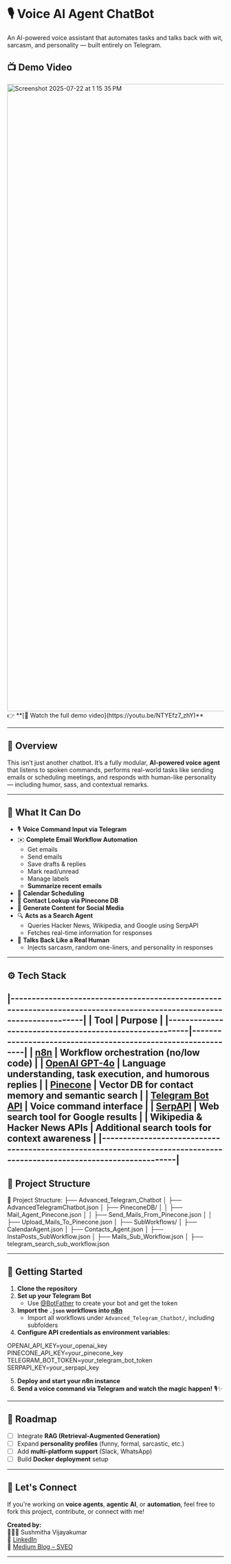 # 🎙️ Voice AI Agent ChatBot

An AI-powered voice assistant that automates tasks and talks back with wit, sarcasm, and personality — built entirely on Telegram.

## 📺 Demo Video
<img width="2730" height="1460" alt="Screenshot 2025-07-22 at 1 15 35 PM" src="https://github.com/user-attachments/assets/30ecd9a5-2e60-478d-b101-4a422af4aceb"/> 
👉 **[🎥 Watch the full demo video](https://youtu.be/NTYEfz7_zhY)**

---

## 🤖 Overview

This isn’t just another chatbot. It’s a fully modular, **AI-powered voice agent** that listens to spoken commands, performs real-world tasks like sending emails or scheduling meetings, and responds with human-like personality — including humor, sass, and contextual remarks.

---

## 🎯 What It Can Do

- 🎙️ **Voice Command Input via Telegram**
- ✉️ **Complete Email Workflow Automation**  
  - Get emails  
  - Send emails  
  - Save drafts & replies  
  - Mark read/unread  
  - Manage labels  
  - **Summarize recent emails**  
- 📅 **Calendar Scheduling**
- 📇 **Contact Lookup via Pinecone DB**
- 📝 **Generate Content for Social Media**
- 🔍 **Acts as a Search Agent**  
  - Queries Hacker News, Wikipedia, and Google using SerpAPI  
  - Fetches real-time information for responses
- 💬 **Talks Back Like a Real Human**  
  - Injects sarcasm, random one-liners, and personality in responses

---

## ⚙️ Tech Stack
|-----------------------------------------------------------------------------------------------------------------------|
| Tool                                                   | Purpose                                                      |
|--------------------------------------------------------|--------------------------------------------------------------|
| [n8n](https://n8n.io/)                                 | Workflow orchestration (no/low code)                         |
| [OpenAI GPT-4o](https://platform.openai.com)           | Language understanding, task execution, and humorous replies |
| [Pinecone](https://www.pinecone.io/)                   | Vector DB for contact memory and semantic search             |
| [Telegram Bot API](https://core.telegram.org/bots/api) | Voice command interface                                      |
| [SerpAPI](https://serpapi.com)                         | Web search tool for Google results                           |
| Wikipedia & Hacker News APIs                           | Additional search tools for context awareness                |
|-----------------------------------------------------------------------------------------------------------------------|
---

## 📂 Project Structure


📁 Project Structure:
├── Advanced_Telegram_Chatbot
│   ├── AdvancedTelegramChatbot.json
│   ├── PineconeDB/
│   │   ├── Mail_Agent_Pinecone.json
│   │   ├── Send_Mails_From_Pinecone.json
│   │   ├── Upload_Mails_To_Pinecone.json
│   ├── SubWorkflows/
│       ├── CalendarAgent.json
│       ├── Contacts_Agent.json
│       ├── InstaPosts_SubWorkflow.json
│       ├── Mails_Sub_Workflow.json
│       ├── telegram_search_sub_workflow.json

---

## 🚀 Getting Started

1. **Clone the repository**
2. **Set up your Telegram Bot**  
   - Use [@BotFather](https://t.me/BotFather) to create your bot and get the token
3. **Import the `.json` workflows into [n8n](https://n8n.io)**  
   - Import all workflows under `Advanced_Telegram_Chatbot/`, including subfolders
4. **Configure API credentials as environment variables:**

OPENAI_API_KEY=your_openai_key
PINECONE_API_KEY=your_pinecone_key
TELEGRAM_BOT_TOKEN=your_telegram_bot_token
SERPAPI_KEY=your_serpapi_key


5. **Deploy and start your n8n instance**
6. **Send a voice command via Telegram and watch the magic happen!** 🎙️✨

---

## 📌 Roadmap

- [ ] Integrate **RAG (Retrieval-Augmented Generation)**  
- [ ] Expand **personality profiles** (funny, formal, sarcastic, etc.)  
- [ ] Add **multi-platform support** (Slack, WhatsApp)  
- [ ] Build **Docker deployment** setup  

---

## 🤝 Let's Connect

If you're working on **voice agents**, **agentic AI**, or **automation**, feel free to fork this project, contribute, or connect with me!

**Created by:**  
👩🏽‍💻 Sushmitha Vijayakumar  
🔗 [LinkedIn](https://www.linkedin.com/in/sushmitha-vijayakumar-9b7139208)  
📝 [Medium Blog – SVEO](https://sveo-ceo.medium.com)

---
